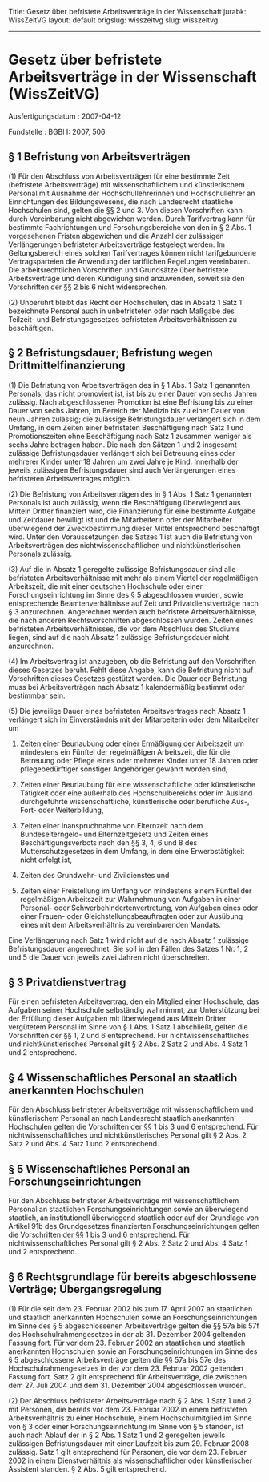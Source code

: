 Title: Gesetz über befristete Arbeitsverträge in der Wissenschaft
jurabk: WissZeitVG
layout: default
origslug: wisszeitvg
slug: wisszeitvg

---

# Gesetz über befristete Arbeitsverträge in der Wissenschaft (WissZeitVG)

Ausfertigungsdatum
:   2007-04-12

Fundstelle
:   BGBl I: 2007, 506



## § 1 Befristung von Arbeitsverträgen

(1) Für den Abschluss von Arbeitsverträgen für eine bestimmte Zeit
(befristete Arbeitsverträge) mit wissenschaftlichem und künstlerischem
Personal mit Ausnahme der Hochschullehrerinnen und Hochschullehrer an
Einrichtungen des Bildungswesens, die nach Landesrecht staatliche
Hochschulen sind, gelten die §§ 2 und 3. Von diesen Vorschriften kann
durch Vereinbarung nicht abgewichen werden. Durch Tarifvertrag kann
für bestimmte Fachrichtungen und Forschungsbereiche von den in § 2
Abs. 1 vorgesehenen Fristen abgewichen und die Anzahl der zulässigen
Verlängerungen befristeter Arbeitsverträge festgelegt werden. Im
Geltungsbereich eines solchen Tarifvertrages können nicht
tarifgebundene Vertragsparteien die Anwendung der tariflichen
Regelungen vereinbaren. Die arbeitsrechtlichen Vorschriften und
Grundsätze über befristete Arbeitsverträge und deren Kündigung sind
anzuwenden, soweit sie den Vorschriften der §§ 2 bis 6 nicht
widersprechen.

(2) Unberührt bleibt das Recht der Hochschulen, das in Absatz 1 Satz 1
bezeichnete Personal auch in unbefristeten oder nach Maßgabe des
Teilzeit- und Befristungsgesetzes befristeten Arbeitsverhältnissen zu
beschäftigen.


## § 2 Befristungsdauer; Befristung wegen Drittmittelfinanzierung

(1) Die Befristung von Arbeitsverträgen des in § 1 Abs. 1 Satz 1
genannten Personals, das nicht promoviert ist, ist bis zu einer Dauer
von sechs Jahren zulässig. Nach abgeschlossener Promotion ist eine
Befristung bis zu einer Dauer von sechs Jahren, im Bereich der Medizin
bis zu einer Dauer von neun Jahren zulässig; die zulässige
Befristungsdauer verlängert sich in dem Umfang, in dem Zeiten einer
befristeten Beschäftigung nach Satz 1 und Promotionszeiten ohne
Beschäftigung nach Satz 1 zusammen weniger als sechs Jahre betragen
haben. Die nach den Sätzen 1 und 2 insgesamt zulässige
Befristungsdauer verlängert sich bei Betreuung eines oder mehrerer
Kinder unter 18 Jahren um zwei Jahre je Kind. Innerhalb der jeweils
zulässigen Befristungsdauer sind auch Verlängerungen eines befristeten
Arbeitsvertrages möglich.

(2) Die Befristung von Arbeitsverträgen des in § 1 Abs. 1 Satz 1
genannten Personals ist auch zulässig, wenn die Beschäftigung
überwiegend aus Mitteln Dritter finanziert wird, die Finanzierung für
eine bestimmte Aufgabe und Zeitdauer bewilligt ist und die
Mitarbeiterin oder der Mitarbeiter überwiegend der Zweckbestimmung
dieser Mittel entsprechend beschäftigt wird. Unter den Voraussetzungen
des Satzes 1 ist auch die Befristung von Arbeitsverträgen des
nichtwissenschaftlichen und nichtkünstlerischen Personals zulässig.

(3) Auf die in Absatz 1 geregelte zulässige Befristungsdauer sind alle
befristeten Arbeitsverhältnisse mit mehr als einem Viertel der
regelmäßigen Arbeitszeit, die mit einer deutschen Hochschule oder
einer Forschungseinrichtung im Sinne des § 5 abgeschlossen wurden,
sowie entsprechende Beamtenverhältnisse auf Zeit und
Privatdienstverträge nach § 3 anzurechnen. Angerechnet werden auch
befristete Arbeitsverhältnisse, die nach anderen Rechtsvorschriften
abgeschlossen wurden. Zeiten eines befristeten Arbeitsverhältnisses,
die vor dem Abschluss des Studiums liegen, sind auf die nach Absatz 1
zulässige Befristungsdauer nicht anzurechnen.

(4) Im Arbeitsvertrag ist anzugeben, ob die Befristung auf den
Vorschriften dieses Gesetzes beruht. Fehlt diese Angabe, kann die
Befristung nicht auf Vorschriften dieses Gesetzes gestützt werden. Die
Dauer der Befristung muss bei Arbeitsverträgen nach Absatz 1
kalendermäßig bestimmt oder bestimmbar sein.

(5) Die jeweilige Dauer eines befristeten Arbeitsvertrages nach Absatz
1 verlängert sich im Einverständnis mit der Mitarbeiterin oder dem
Mitarbeiter um

1.  Zeiten einer Beurlaubung oder einer Ermäßigung der Arbeitszeit um
    mindestens ein Fünftel der regelmäßigen Arbeitszeit, die für die
    Betreuung oder Pflege eines oder mehrerer Kinder unter 18 Jahren oder
    pflegebedürftiger sonstiger Angehöriger gewährt worden sind,


2.  Zeiten einer Beurlaubung für eine wissenschaftliche oder künstlerische
    Tätigkeit oder eine außerhalb des Hochschulbereichs oder im Ausland
    durchgeführte wissenschaftliche, künstlerische oder berufliche Aus-,
    Fort- oder Weiterbildung,


3.  Zeiten einer Inanspruchnahme von Elternzeit nach dem Bundeselterngeld-
    und Elternzeitgesetz und Zeiten eines Beschäftigungsverbots nach den
    §§ 3, 4, 6 und 8 des Mutterschutzgesetzes in dem Umfang, in dem eine
    Erwerbstätigkeit nicht erfolgt ist,


4.  Zeiten des Grundwehr- und Zivildienstes und


5.  Zeiten einer Freistellung im Umfang von mindestens einem Fünftel der
    regelmäßigen Arbeitszeit zur Wahrnehmung von Aufgaben in einer
    Personal- oder Schwerbehindertenvertretung, von Aufgaben eines oder
    einer Frauen- oder Gleichstellungsbeauftragten oder zur Ausübung eines
    mit dem Arbeitsverhältnis zu vereinbarenden Mandats.



Eine Verlängerung nach Satz 1 wird nicht auf die nach Absatz 1
zulässige Befristungsdauer angerechnet. Sie soll in den Fällen des
Satzes 1 Nr. 1, 2 und 5 die Dauer von jeweils zwei Jahren nicht
überschreiten.


## § 3 Privatdienstvertrag

Für einen befristeten Arbeitsvertrag, den ein Mitglied einer
Hochschule, das Aufgaben seiner Hochschule selbständig wahrnimmt, zur
Unterstützung bei der Erfüllung dieser Aufgaben mit überwiegend aus
Mitteln Dritter vergütetem Personal im Sinne von § 1 Abs. 1 Satz 1
abschließt, gelten die Vorschriften der §§ 1, 2 und 6 entsprechend.
Für nichtwissenschaftliches und nichtkünstlerisches Personal gilt § 2
Abs. 2 Satz 2 und Abs. 4 Satz 1 und 2 entsprechend.


## § 4 Wissenschaftliches Personal an staatlich anerkannten Hochschulen

Für den Abschluss befristeter Arbeitsverträge mit wissenschaftlichem
und künstlerischem Personal an nach Landesrecht staatlich anerkannten
Hochschulen gelten die Vorschriften der §§ 1 bis 3 und 6 entsprechend.
Für nichtwissenschaftliches und nichtkünstlerisches Personal gilt § 2
Abs. 2 Satz 2 und Abs. 4 Satz 1 und 2 entsprechend.


## § 5 Wissenschaftliches Personal an Forschungseinrichtungen

Für den Abschluss befristeter Arbeitsverträge mit wissenschaftlichem
Personal an staatlichen Forschungseinrichtungen sowie an überwiegend
staatlich, an institutionell überwiegend staatlich oder auf der
Grundlage von Artikel 91b des Grundgesetzes finanzierten
Forschungseinrichtungen gelten die Vorschriften der §§ 1 bis 3 und 6
entsprechend. Für nichtwissenschaftliches Personal gilt § 2 Abs. 2
Satz 2 und Abs. 4 Satz 1 und 2 entsprechend.


## § 6 Rechtsgrundlage für bereits abgeschlossene Verträge; Übergangsregelung

(1)  Für die seit dem 23. Februar 2002 bis zum 17. April 2007 an
staatlichen und staatlich anerkannten Hochschulen sowie an
Forschungseinrichtungen im Sinne des § 5 abgeschlossenen
Arbeitsverträge gelten die §§ 57a bis 57f des Hochschulrahmengesetzes
in der ab 31. Dezember 2004 geltenden Fassung fort. Für vor dem 23.
Februar 2002 an staatlichen und staatlich anerkannten Hochschulen
sowie an Forschungseinrichtungen im Sinne des § 5 abgeschlossene
Arbeitsverträge gelten die §§ 57a bis 57e des Hochschulrahmengesetzes
in der vor dem 23. Februar 2002 geltenden Fassung fort. Satz 2 gilt
entsprechend für Arbeitsverträge, die zwischen dem 27. Juli 2004 und
dem 31. Dezember 2004 abgeschlossen wurden.

(2) Der Abschluss befristeter Arbeitsverträge nach § 2 Abs. 1 Satz 1
und 2 mit Personen, die bereits vor dem 23. Februar 2002 in einem
befristeten Arbeitsverhältnis zu einer Hochschule, einem
Hochschulmitglied im Sinne von § 3 oder einer Forschungseinrichtung im
Sinne von § 5 standen, ist auch nach Ablauf der in § 2 Abs. 1 Satz 1
und 2 geregelten jeweils zulässigen Befristungsdauer mit einer
Laufzeit bis zum 29. Februar 2008 zulässig. Satz 1 gilt entsprechend
für Personen, die vor dem 23. Februar 2002 in einem Dienstverhältnis
als wissenschaftlicher oder künstlerischer Assistent standen. § 2 Abs.
5 gilt entsprechend.

